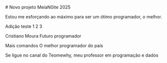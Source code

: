 \# Novo projeto MeiaN0ite 2025



Estou me esforçando ao máximo para ser um ótimo programador, o melhor.



Adição teste 1 2 3

Cristiano Moura
Futuro programador

Mais comandos
O melhor programador do país

Se ligue no canal do Teomewhy, meu professor em programação e dados